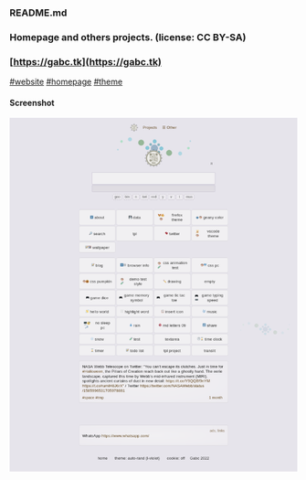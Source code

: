 ### README.md
### 
### Homepage and others projects. (license: CC BY-SA) <!-- update if edited: footer, LICENSE.md README.md -->
### [https://gabc.tk](https://gabc.tk)

[#website](https://github.com/topics/website?l=html&o=desc&s=updated)
[#homepage](https://github.com/topics/homepage?l=html&o=desc&s=updated)
[#theme](https://github.com/topics/theme?l=html&o=desc&s=updated)

#### Screenshot
![screenshot](/img/screenshot.png)
